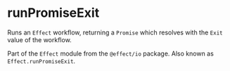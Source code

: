 # runPromiseExit

Runs an `Effect` workflow, returning a `Promise` which resolves with the
`Exit` value of the workflow.

Part of the `Effect` module from the `@effect/io` package. Also known as `Effect.runPromiseExit`.
